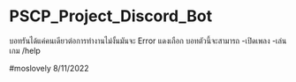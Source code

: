 # PSCP_Project_Discord_Bot

บอทรันได้แค่คนเดียวต่อการทำงานไม่งั้นมันจะ Error แดงเถือก
บอทตัวนี้จะสามารถ
-เปิดเพลง
-เล่นเกม
/help

#moslovely 8/11/2022
